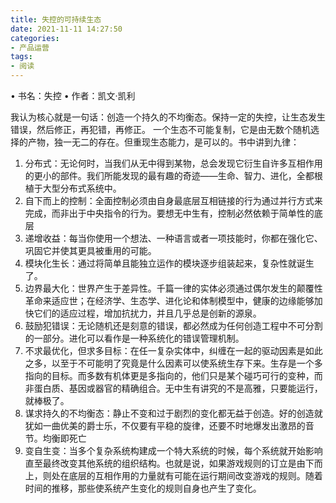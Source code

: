 ```yaml
---
title: 失控的可持续生态
date: 2021-11-11 14:27:50
categories:
- 产品运营
tags:
- 阅读
---
```

• 书名：失控
• 作者：凯文·凯利

我认为核心就是一句话：创造一个持久的不均衡态。保持一定的失控，让生态发生错误，然后修正，再犯错，再修正。 
一个生态不可能复制，它是由无数个随机选择的产物，独一无二的存在。但重现生态能力，是可以的。书中讲到九律：
1. 分布式：无论何时，当我们从无中得到某物，总会发现它衍生自许多互相作用的更小的部件。我们所能发现的最有趣的奇迹——生命、智力、进化，全都根植于大型分布式系统中。
2. 自下而上的控制：全面控制必须由自身最底层互相链接的行为通过并行方式来完成，而非出于中央指令的行为。要想无中生有，控制必然依赖于简单性的底层
3. 递增收益：每当你使用一个想法、一种语言或者一项技能时，你都在强化它、巩固它并使其更具被重用的可能。
4. 模块化生长：通过将简单且能独立运作的模块逐步组装起来，复杂性就诞生了。
5. 边界最大化：世界产生于差异性。千篇一律的实体必须通过偶尔发生的颠覆性革命来适应世；在经济学、生态学、进化论和体制模型中，健康的边缘能够加快它们的适应过程，增加抗扰力，并且几乎总是创新的源泉。
6. 鼓励犯错误：无论随机还是刻意的错误，都必然成为任何创造工程中不可分割的一部分。进化可以看作是一种系统化的错误管理机制。
7. 不求最优化，但求多目标：在任一复杂实体中，纠缠在一起的驱动因素是如此之多，以至于不可能明了究竟是什么因素可以使系统生存下来。生存是一个多指向的目标。而多数有机体更是多指向的，他们只是某个碰巧可行的变种，而非蛋白质、基因或器官的精确组合。无中生有讲究的不是高雅，只要能运行，就棒极了。
8. 谋求持久的不均衡态：静止不变和过于剧烈的变化都无益于创造。好的创造就犹如一曲优美的爵士乐，不仅要有平稳的旋律，还要不时地爆发出激昂的音节。均衡即死亡
9. 变自生变：当多个复杂系统构建成一个特大系统的时候，每个系统就开始影响直至最终改变其他系统的组织结构。也就是说，如果游戏规则的订立是由下而上，则处在底层的互相作用的力量就有可能在运行期间改变游戏的规则。随着时间的推移，那些使系统产生变化的规则自身也产生了变化。
